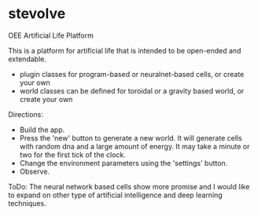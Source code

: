 # stevolve
OEE Artificial Life Platform

This is a platform for artificial life that is intended to be open-ended and extendable.   
- plugin classes for program-based or neuralnet-based cells, or create your own
- world classes can be defined for toroidal or a gravity based world, or create your own

Directions:
- Build the app.
- Press the 'new' button to generate a new world. It will generate cells with random dna and a large amount of energy. It may take a minute or two for the first tick of the clock.
- Change the environment parameters using the 'settings' button.
- Observe.

ToDo:
The neural network based cells show more promise and I would like to expand on other type of artificial intelligence and deep learning techniques.
